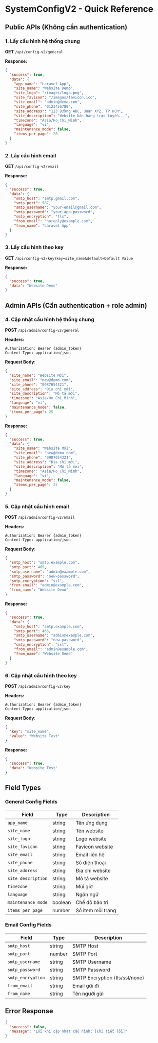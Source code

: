# SystemConfigV2 - Quick Reference

## Public APIs (Không cần authentication)

### 1. Lấy cấu hình hệ thống chung
**GET** `/api/config-v2/general`

**Response:**
```json
{
  "success": true,
  "data": {
    "app_name": "Laravel App",
    "site_name": "Website Demo",
    "site_logo": "/images/logo.png",
    "site_favicon": "/images/favicon.ico",
    "site_email": "admin@demo.com",
    "site_phone": "0123456789",
    "site_address": "123 Đường ABC, Quận XYZ, TP.HCM",
    "site_description": "Website bán hàng trực tuyến...",
    "timezone": "Asia/Ho_Chi_Minh",
    "language": "vi",
    "maintenance_mode": false,
    "items_per_page": 20
  }
}
```

### 2. Lấy cấu hình email
**GET** `/api/config-v2/email`

**Response:**
```json
{
  "success": true,
  "data": {
    "smtp_host": "smtp.gmail.com",
    "smtp_port": 587,
    "smtp_username": "your-email@gmail.com",
    "smtp_password": "your-app-password",
    "smtp_encryption": "tls",
    "from_email": "noreply@example.com",
    "from_name": "Laravel App"
  }
}
```

### 3. Lấy cấu hình theo key
**GET** `/api/config-v2/key?key=site_name&default=Default Value`

**Response:**
```json
{
  "success": true,
  "data": "Website Demo"
}
```

## Admin APIs (Cần authentication + role admin)

### 4. Cập nhật cấu hình hệ thống chung
**POST** `/api/admin/config-v2/general`

**Headers:**
```
Authorization: Bearer {admin_token}
Content-Type: application/json
```

**Request Body:**
```json
{
  "site_name": "Website Mới",
  "site_email": "new@demo.com",
  "site_phone": "0987654321",
  "site_address": "Địa chỉ mới",
  "site_description": "Mô tả mới",
  "timezone": "Asia/Ho_Chi_Minh",
  "language": "vi",
  "maintenance_mode": false,
  "items_per_page": 25
}
```

**Response:**
```json
{
  "success": true,
  "data": {
    "site_name": "Website Mới",
    "site_email": "new@demo.com",
    "site_phone": "0987654321",
    "site_address": "Địa chỉ mới",
    "site_description": "Mô tả mới",
    "timezone": "Asia/Ho_Chi_Minh",
    "language": "vi",
    "maintenance_mode": false,
    "items_per_page": 25
  }
}
```

### 5. Cập nhật cấu hình email
**POST** `/api/admin/config-v2/email`

**Headers:**
```
Authorization: Bearer {admin_token}
Content-Type: application/json
```

**Request Body:**
```json
{
  "smtp_host": "smtp.example.com",
  "smtp_port": 465,
  "smtp_username": "admin@example.com",
  "smtp_password": "new-password",
  "smtp_encryption": "ssl",
  "from_email": "admin@example.com",
  "from_name": "Website Demo"
}
```

**Response:**
```json
{
  "success": true,
  "data": {
    "smtp_host": "smtp.example.com",
    "smtp_port": 465,
    "smtp_username": "admin@example.com",
    "smtp_password": "new-password",
    "smtp_encryption": "ssl",
    "from_email": "admin@example.com",
    "from_name": "Website Demo"
  }
}
```

### 6. Cập nhật cấu hình theo key
**POST** `/api/admin/config-v2/key`

**Headers:**
```
Authorization: Bearer {admin_token}
Content-Type: application/json
```

**Request Body:**
```json
{
  "key": "site_name",
  "value": "Website Test"
}
```

**Response:**
```json
{
  "success": true,
  "data": "Website Test"
}
```

## Field Types

### General Config Fields
| Field | Type | Description |
|-------|------|-------------|
| `app_name` | string | Tên ứng dụng |
| `site_name` | string | Tên website |
| `site_logo` | string | Logo website |
| `site_favicon` | string | Favicon website |
| `site_email` | string | Email liên hệ |
| `site_phone` | string | Số điện thoại |
| `site_address` | string | Địa chỉ website |
| `site_description` | string | Mô tả website |
| `timezone` | string | Múi giờ |
| `language` | string | Ngôn ngữ |
| `maintenance_mode` | boolean | Chế độ bảo trì |
| `items_per_page` | number | Số item mỗi trang |

### Email Config Fields
| Field | Type | Description |
|-------|------|-------------|
| `smtp_host` | string | SMTP Host |
| `smtp_port` | number | SMTP Port |
| `smtp_username` | string | SMTP Username |
| `smtp_password` | string | SMTP Password |
| `smtp_encryption` | string | SMTP Encryption (tls/ssl/none) |
| `from_email` | string | Email gửi đi |
| `from_name` | string | Tên người gửi |

## Error Response
```json
{
  "success": false,
  "message": "Lỗi khi cập nhật cấu hình: [Chi tiết lỗi]"
}
```